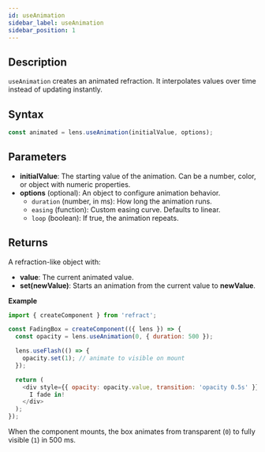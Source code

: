 ```yaml
---
id: useAnimation
sidebar_label: useAnimation
sidebar_position: 1
---
```


## Description
`useAnimation` creates an animated refraction.
It interpolates values over time instead of updating instantly.

## Syntax

```js
const animated = lens.useAnimation(initialValue, options);

```
## Parameters
- **initialValue**: The starting value of the animation. Can be a number, color, or object with numeric properties.
- **options** (optional): An object to configure animation behavior.
  - `duration` (number, in ms): How long the animation runs.
  - `easing` (function): Custom easing curve. Defaults to linear.
  - `loop` (boolean): If true, the animation repeats.

## Returns
A refraction-like object with:
- **value**: The current animated value.
- **set(newValue)**: Starts an animation from the current value to **newValue**.

**Example**

```js
import { createComponent } from 'refract';

const FadingBox = createComponent(({ lens }) => {
  const opacity = lens.useAnimation(0, { duration: 500 });

  lens.useFlash(() => {
    opacity.set(1); // animate to visible on mount
  });

  return (
    <div style={{ opacity: opacity.value, transition: 'opacity 0.5s' }}>
      I fade in!
    </div>
  );
});

```
When the component mounts, the box animates from transparent (`0`) to fully visible (`1`) in 500 ms.